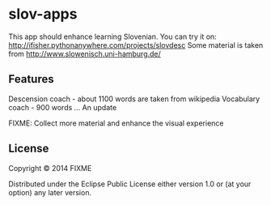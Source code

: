 # slov-apps
This app should enhance learning Slovenian.
You can try it on: http://ifisher.pythonanywhere.com/projects/slovdesc
Some material is taken from http://www.slowenisch.uni-hamburg.de/
## Features
Descension coach - about 1100 words are taken from wikipedia
Vocabulary coach - 900 words
...
An update

FIXME:
Collect more material and enhance the visual experience

## License

Copyright © 2014 FIXME

Distributed under the Eclipse Public License either version 1.0 or (at
your option) any later version.
